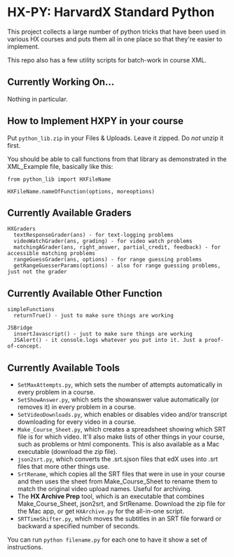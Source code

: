 HX-PY: HarvardX Standard Python
====================================

This project collects a large number of python tricks that have been used in various HX courses and puts them all in one place so that they're easier to implement.

This repo also has a few utility scripts for batch-work in course XML.

Currently Working On...
-----------

Nothing in particular.


How to Implement HXPY in your course
-----------

Put `python_lib.zip` in your Files & Uploads. Leave it zipped. Do *not* unzip it first.

You should be able to call functions from that library as demonstrated in the XML_Example file, basically like this:

```
from python_lib import HXFileName

HXFileName.nameOfFunction(options, moreoptions)
```


Currently Available Graders
---------

```
HXGraders
  textResponseGrader(ans) - for text-logging problems
  videoWatchGrader(ans, grading) - for video watch problems
  matchingAGrader(ans, right_answer, partial_credit, feedback) - for accessible matching problems
  rangeGuessGrader(ans, options) - for range guessing problems
  getRangeGuesserParams(options) - also for range guessing problems, just not the grader
```

Currently Available Other Function
---------

```
simpleFunctions
  returnTrue() - just to make sure things are working

JSBridge
  insertJavascript() - just to make sure things are working
  JSAlert() - it console.logs whatever you put into it. Just a proof-of-concept.
```


Currently Available Tools
----------
* `SetMaxAttempts.py`, which sets the number of attempts automatically in every problem in a course.
* `SetShowAnswer.py`, which sets the showanswer value automatically (or removes it) in every problem in a course.
* `SetVideoDownloads.py`, which enables or disables video and/or transcript downloading for every video in a course.
* `Make_Course_Sheet.py`, which creates a spreadsheet showing which SRT file is for which video. It'll also make lists of other things in your course, such as problems or html components. This is also available as a Mac executable (download the zip file).
* `json2srt.py`, which converts the .srt.sjson files that edX uses into .srt files that more other things use.
* `SrtRename`, which copies all the SRT files that were in use in your course and then uses the sheet from Make_Course_Sheet to rename them to match the original video upload names. Useful for archiving.
* The **HX Archive Prep** tool, which is an executable that combines Make_Course_Sheet, json2srt, and SrtRename. Download the zip file for the Mac app, or get `HXArchive.py` for the all-in-one script.
* `SRTTimeShifter.py`, which moves the subtitles in an SRT file forward or backward a specified number of seconds.


You can run `python filename.py` for each one to have it show a set of instructions.
